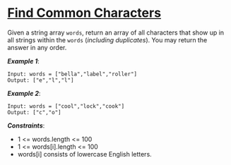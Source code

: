 # [Find Common Characters](https://leetcode.com/problems/find-common-characters/)

Given a string array ```words```, return an array of all characters that show up in all strings within the ```words``` (*including duplicates*). You may return the answer in any order.

***Example 1***:

    Input: words = ["bella","label","roller"]
    Output: ["e","l","l"]

***Example 2***:

    Input: words = ["cool","lock","cook"]
    Output: ["c","o"]

***Constraints***:

- 1 <= words.length <= 100
- 1 <= words[i].length <= 100
- words[i] consists of lowercase English letters.